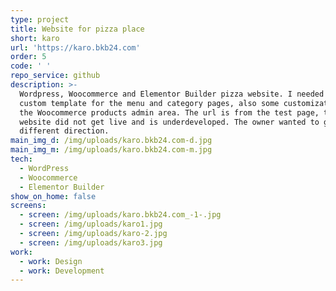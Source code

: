 ```yaml
---
type: project
title: Website for pizza place
short: karo
url: 'https://karo.bkb24.com'
order: 5
code: ' '
repo_service: github
description: >-
  Wordpress, Woocommerce and Elementor Builder pizza website. I needed to make a
  custom template for the menu and category pages, also some customization in
  the Woocommerce products admin area. The url is from the test page, the
  website did not get live and is underdeveloped. The owner wanted to go a
  different direction.
main_img_d: /img/uploads/karo.bkb24.com-d.jpg
main_img_m: /img/uploads/karo.bkb24.com-m.jpg
tech:
  - WordPress
  - Woocommerce
  - Elementor Builder
show_on_home: false
screens:
  - screen: /img/uploads/karo.bkb24.com_-1-.jpg
  - screen: /img/uploads/karo1.jpg
  - screen: /img/uploads/karo-2.jpg
  - screen: /img/uploads/karo3.jpg
work:
  - work: Design
  - work: Development
---
```


